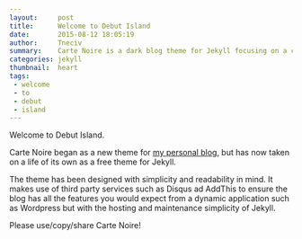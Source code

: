 ```yaml
---
layout:     post
title:      Welcome to Debut Island
date:       2015-08-12 18:05:19
author:     Tneciv
summary:    Carte Noire is a dark blog theme for Jekyll focusing on a clear reading experience.
categories: jekyll
thumbnail:  heart
tags:
 - welcome
 - to
 - debut
 - island
---
```


Welcome to Debut Island.

Carte Noire began as a new theme for [my personal blog][1], but has now taken
on a life of its own as a free theme for Jekyll.

The theme has been designed with simplicity and readability in mind. It makes
use of third party services such as Disqus ad AddThis to ensure the blog has
all the features you would expect from a dynamic application such as Wordpress
but with the hosting and maintenance simplicity of Jekyll.

Please use/copy/share Carte Noire!

[1]: http://tneciv.github.io/
